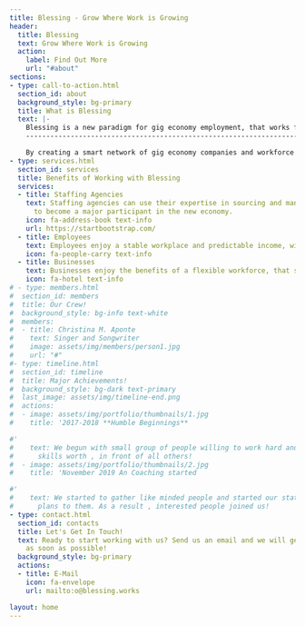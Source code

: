 ```yaml
---
title: Blessing - Grow Where Work is Growing
header:
  title: Blessing
  text: Grow Where Work is Growing
  action:
    label: Find Out More
    url: "#about"
sections:
- type: call-to-action.html
  section_id: about
  background_style: bg-primary
  title: What is Blessing
  text: |-
    Blessing is a new paradigm for gig economy employment, that works for everybody.
    --------------------------------------------------------------------------------

    By creating a smart network of gig economy companies and workforce providers, Blessing allows more efficient utilization of employees' time, creating better opportunities for everyone.
- type: services.html
  section_id: services
  title: Benefits of Working with Blessing
  services:
  - title: Staffing Agencies
    text: Staffing agencies can use their expertise in sourcing and managing talent
      to become a major participant in the new economy.
    icon: fa-address-book text-info
    url: https://startbootstrap.com/
  - title: Employees
    text: Employees enjoy a stable workplace and predictable income, with social benefits, growth opportunities and respect.
    icon: fa-people-carry text-info
  - title: Businesses
    text: Businesses enjoy the benefits of a flexible workforce, that scales up and down as needed according to their up-to-the-moment needs.
    icon: fa-hotel text-info
# - type: members.html
#  section_id: members
#  title: Our Crew!
#  background_style: bg-info text-white
#  members:
#  - title: Christina M. Aponte
#    text: Singer and Songwriter
#    image: assets/img/members/person1.jpg
#    url: "#"
#- type: timeline.html
#  section_id: timeline
#  title: Major Achievements!
#  background_style: bg-dark text-primary
#  last_image: assets/img/timeline-end.png
#  actions:
#  - image: assets/img/portfolio/thumbnails/1.jpg
#    title: '2017-2018 **Humble Beginnings**

#'
#    text: We begun with small group of people willing to work hard and make our teaching
#      skills worth , in front of all others!
#  - image: assets/img/portfolio/thumbnails/2.jpg
#    title: 'November 2019 An Coaching started

#'
#    text: We started to gather like minded people and started our stategies and future
#      plans to them. As a result , interested people joined us!
- type: contact.html
  section_id: contacts
  title: Let's Get In Touch!
  text: Ready to start working with us? Send us an email and we will get back to you
    as soon as possible!
  background_style: bg-primary
  actions:
  - title: E-Mail
    icon: fa-envelope
    url: mailto:o@blessing.works

layout: home
---
```


